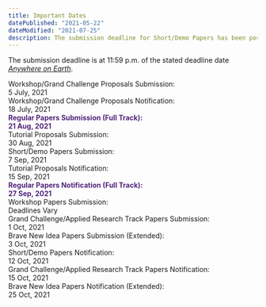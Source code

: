 ```yaml
---
title: Important Dates
datePublished: "2021-05-22"
dateModified: "2021-07-25"
description: The submission deadline for Short/Demo Papers has been postponed.
---
```


The submission deadline is at 11:59 p.m. of the stated deadline date [*Anywhere on Earth*](https://www.timeanddate.com/time/zones/aoe).


<!-- you can also write HTML codes in markdowns! -->
<div class="pt-3" style="max-width: 700px;">
<div class="wrapper">
        <div>Workshop/Grand Challenge Proposals Submission:</div><div></div> 
        <div>5 July, 2021</div>
    </div>
    <div class="wrapper">
        <div>Workshop/Grand Challenge Proposals Notification:</div><div></div> 
        <div>18 July, 2021</div>
    </div>
    <div class="wrapper">
        <div style="color: #51247a"><strong>Regular Papers Submission (Full Track):</strong></div><div></div>
        <div style="color: #51247a"><strong>21 Aug, 2021</strong></div>
    </div>
    <div class="wrapper">
        <div>Tutorial Proposals Submission:</div><div></div>
        <div>30 Aug, 2021</div>
    </div>
    <div class="wrapper">
        <div>Short/Demo Papers Submission:</div><div></div>
        <div>7 Sep, 2021</div>
    </div>
    <div class="wrapper">
        <div>Tutorial Proposals Notification:</div><div></div>
        <div>15 Sep, 2021</div>
    </div>
    <div class="wrapper">
        <div style="color: #51247a"><strong>Regular Papers Notification (Full Track):</strong></div><div></div>
        <div style="color: #51247a"><strong>27 Sep, 2021</strong></div>
    </div>
    <div class="wrapper">
        <div>Workshop Papers Submission:</div><div></div>
        <div>Deadlines Vary</div>
    </div>
    <div class="wrapper">
        <div>Grand Challenge/Applied Research Track Papers Submission:</div><div></div>
        <div>1 Oct, 2021</div>
    </div>
    <div class="wrapper">
        <div>Brave New Idea Papers Submission (Extended):</div><div></div>
        <div>3 Oct, 2021</div>
    </div>
    <div class="wrapper">
        <div>Short/Demo Papers Notification:</div><div></div>
        <div>12 Oct, 2021</div>
    </div>
    <div class="wrapper">
        <div>Grand Challenge/Applied Research Track Papers Notification:</div><div></div>
        <div>15 Oct, 2021</div>
    </div>
    <div class="wrapper">
        <div>Brave New Idea Papers Notification (Extended):</div><div></div>
        <div>25 Oct, 2021</div>
    </div>
</div>
